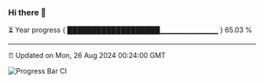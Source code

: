 ### Hi there 👋

⏳ Year progress { ███████████████████▁▁▁▁▁▁▁▁▁▁▁ } 65.03 %

---

⏰ Updated on Mon, 26 Aug 2024 00:24:00 GMT

![Progress Bar CI](https://github.com/EinsPommes/EinsPommes/blob/main/.github/workflows/main.yml)
